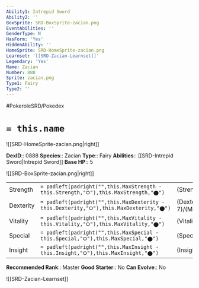 ```yaml
---
Ability1: Intrepid Sword
Ability2: ''
BoxSprite: SRD-BoxSprite-zacian.png
EventAbilities: ''
GenderType: N
HasForm: 'Yes'
HiddenAbility: ''
HomeSprite: SRD-HomeSprite-zacian.png
Learnset: '[[SRD-Zacian-Learnset]]'
Legendary: 'Yes'
Name: Zacian
Number: 888
Sprite: zacian.png
Type1: Fairy
Type2: ''
---
```


#PokeroleSRD/Pokedex

# `= this.name`

![[SRD-HomeSprite-zacian.png|right]]

**DexID**:: 0888
**Species**:: Zacian
**Type**:: Fairy
**Abilities**:: [[SRD-Intrepid Sword|Intrepid Sword]]
**Base HP**:: 5

![[SRD-BoxSprite-zacian.png|right]]

|           |                                                                                        |                                          |
| --------- | -------------------------------------------------------------------------------------- | ---------------------------------------- |
| Strength  | `= padleft(padright("",this.MaxStrength - this.Strength,"⭘"),this.MaxStrength,"⬤")`    | (Strength::7)/(MaxStrength::7)   |
| Dexterity | `= padleft(padright("",this.MaxDexterity - this.Dexterity,"⭘"),this.MaxDexterity,"⬤")` | (Dexterity:: 7)/(MaxDexterity::7) |
| Vitality  | `= padleft(padright("",this.MaxVitality - this.Vitality,"⭘"),this.MaxVitality,"⬤")`    | (Vitality::6)/(MaxVitality::6)   |
| Special   | `= padleft(padright("",this.MaxSpecial - this.Special,"⭘"),this.MaxSpecial,"⬤")`       | (Special::5)/(MaxSpecial::5)     |
| Insight   | `= padleft(padright("",this.MaxInsight - this.Insight,"⭘"),this.MaxInsight,"⬤")`       | (Insight::6)/(MaxInsight::6)     |

**Recommended Rank**:: Master
**Good Starter**:: No
**Can Evolve**:: No

![[SRD-Zacian-Learnset]]